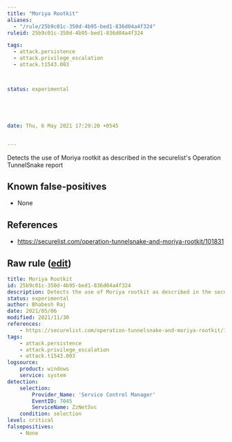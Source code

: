 ```yaml
---
title: "Moriya Rootkit"
aliases:
  - "/rule/25b9c01c-350d-4b95-bed1-836d04a4f324"
ruleid: 25b9c01c-350d-4b95-bed1-836d04a4f324

tags:
  - attack.persistence
  - attack.privilege_escalation
  - attack.t1543.003



status: experimental





date: Thu, 6 May 2021 17:29:20 +0545


---
```


Detects the use of Moriya rootkit as described in the securelist's Operation TunnelSnake report

<!--more-->


## Known false-positives

* None



## References

* https://securelist.com/operation-tunnelsnake-and-moriya-rootkit/101831


## Raw rule ([edit](https://github.com/SigmaHQ/sigma/edit/master/rules/windows/builtin/system/win_moriya_rootkit.yml))
```yaml
title: Moriya Rootkit
id: 25b9c01c-350d-4b95-bed1-836d04a4f324
description: Detects the use of Moriya rootkit as described in the securelist's Operation TunnelSnake report
status: experimental
author: Bhabesh Raj
date: 2021/05/06
modified: 2021/11/30
references:
    - https://securelist.com/operation-tunnelsnake-and-moriya-rootkit/101831
tags:
    - attack.persistence
    - attack.privilege_escalation
    - attack.t1543.003
logsource:
    product: windows
    service: system
detection:
    selection:
        Provider_Name: 'Service Control Manager'
        EventID: 7045
        ServiceName: ZzNetSvc
    condition: selection
level: critical
falsepositives:
    - None
```
